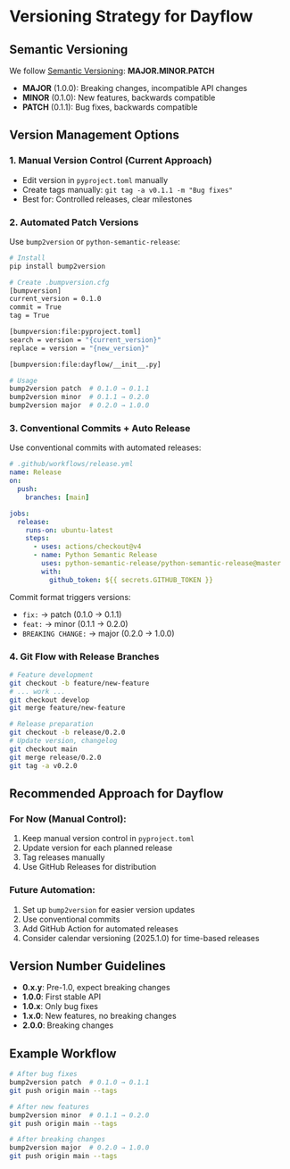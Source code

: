 # Versioning Strategy for Dayflow

## Semantic Versioning

We follow [Semantic Versioning](https://semver.org/): **MAJOR.MINOR.PATCH**

- **MAJOR** (1.0.0): Breaking changes, incompatible API changes
- **MINOR** (0.1.0): New features, backwards compatible
- **PATCH** (0.1.1): Bug fixes, backwards compatible

## Version Management Options

### 1. Manual Version Control (Current Approach)
- Edit version in `pyproject.toml` manually
- Create tags manually: `git tag -a v0.1.1 -m "Bug fixes"`
- Best for: Controlled releases, clear milestones

### 2. Automated Patch Versions
Use `bump2version` or `python-semantic-release`:

```bash
# Install
pip install bump2version

# Create .bumpversion.cfg
[bumpversion]
current_version = 0.1.0
commit = True
tag = True

[bumpversion:file:pyproject.toml]
search = version = "{current_version}"
replace = version = "{new_version}"

[bumpversion:file:dayflow/__init__.py]

# Usage
bump2version patch  # 0.1.0 → 0.1.1
bump2version minor  # 0.1.1 → 0.2.0
bump2version major  # 0.2.0 → 1.0.0
```

### 3. Conventional Commits + Auto Release
Use conventional commits with automated releases:

```yaml
# .github/workflows/release.yml
name: Release
on:
  push:
    branches: [main]

jobs:
  release:
    runs-on: ubuntu-latest
    steps:
      - uses: actions/checkout@v4
      - name: Python Semantic Release
        uses: python-semantic-release/python-semantic-release@master
        with:
          github_token: ${{ secrets.GITHUB_TOKEN }}
```

Commit format triggers versions:
- `fix:` → patch (0.1.0 → 0.1.1)
- `feat:` → minor (0.1.1 → 0.2.0)
- `BREAKING CHANGE:` → major (0.2.0 → 1.0.0)

### 4. Git Flow with Release Branches
```bash
# Feature development
git checkout -b feature/new-feature
# ... work ...
git checkout develop
git merge feature/new-feature

# Release preparation
git checkout -b release/0.2.0
# Update version, changelog
git checkout main
git merge release/0.2.0
git tag -a v0.2.0
```

## Recommended Approach for Dayflow

### For Now (Manual Control):
1. Keep manual version control in `pyproject.toml`
2. Update version for each planned release
3. Tag releases manually
4. Use GitHub Releases for distribution

### Future Automation:
1. Set up `bump2version` for easier version updates
2. Use conventional commits
3. Add GitHub Action for automated releases
4. Consider calendar versioning (2025.1.0) for time-based releases

## Version Number Guidelines

- **0.x.y**: Pre-1.0, expect breaking changes
- **1.0.0**: First stable API
- **1.0.x**: Only bug fixes
- **1.x.0**: New features, no breaking changes
- **2.0.0**: Breaking changes

## Example Workflow

```bash
# After bug fixes
bump2version patch  # 0.1.0 → 0.1.1
git push origin main --tags

# After new features
bump2version minor  # 0.1.1 → 0.2.0
git push origin main --tags

# After breaking changes
bump2version major  # 0.2.0 → 1.0.0
git push origin main --tags
```
